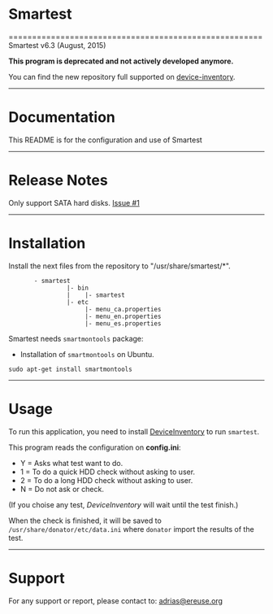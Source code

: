 # Smartest
======================================================
Smartest v6.3  (August, 2015)

 **This program is deprecated and not actively developed anymore.**
 
 You can find the new repository full supported on [device-inventory](https://github.com/eReuse/device-inventory).
______________________
Documentation
======================
 
 This README is for the configuration and use of Smartest

______________________
Release Notes
======================

 Only support SATA hard disks. [Issue #1](https://github.com/eReuse/Smartest/issues/1)
 
_____________________
Installation
======================

 Install the next files from the repository to "/usr/share/smartest/*".

````
       - smartest
                |- bin
                |    |- smartest
                |- etc
                     |- menu_ca.properties
                     |- menu_en.properties
                     |- menu_es.properties
````

 Smartest needs `smartmontools` package:
 
 * Installation of `smartmontools` on Ubuntu.
````
sudo apt-get install smartmontools
````

______________________
Usage
======================

 To run this application, you need to install [DeviceInventory](https://github.com/eReuse/DeviceInventory)  to run `smartest`.

 This program reads the configuration on **config.ini**:
 
 * Y = Asks what test want to do.
 * 1 = To do a quick HDD check without asking to user.
 * 2 = To do a long HDD check without asking to user.
 * N = Do not ask or check.

 (If you choise any test, *DeviceInventory* will wait until the test finish.)

 When the check is finished, it will be saved to `/usr/share/donator/etc/data.ini`
 where `donator` import the results of the test.
 
______________________
Support
======================

 For any support or report, please contact to: adrias@ereuse.org
